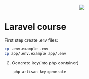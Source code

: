 <p align="center"><img src="https://laravel.com/assets/img/components/logo-laravel.svg"></p>

# Laravel course

First step
create .env files:

```bash
cp .env.example .env
cp app/.env.example app/.env
```

2. Generate key(into php container)

```bash
	php artisan key:generate
```